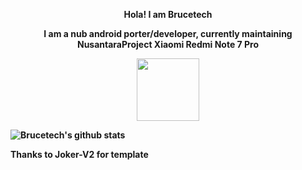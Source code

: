 <p align="center"><strong>Hola! I am Brucetech</strong></p>
<p align="center"><strong> I am a nub android porter/developer, currently maintaining NusantaraProject Xiaomi Redmi Note 7 Pro
<p align="center"><img width="100" src="https://github.githubassets.com/images/mona-whisper.gif"></p>

![Brucetech's github stats](https://github-readme-stats.vercel.app/api?username=brucetech627&show_icons=true&theme=radical)



<p align="left">Thanks to Joker-V2 for template</p>
